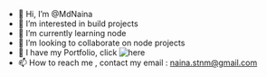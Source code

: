 - 👋 Hi, I’m @MdNaina
- 👀 I’m interested in build projects
- 🌱 I’m currently learning node
- 💞️ I’m looking to collaborate on node projects
- 🔗 I have my Portfolio, click ![here](mdnaina047.web.app)
- 📫 How to reach me , contact my email : naina.stnm@gmail.com

<!---
MdNaina/MdNaina is a ✨ special ✨ repository because its `README.md` (this file) appears on your GitHub profile.
You can click the Preview link to take a look at your changes.
--->

